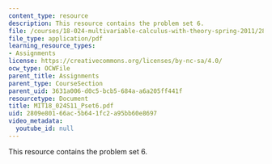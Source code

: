 ```yaml
---
content_type: resource
description: This resource contains the problem set 6.
file: /courses/18-024-multivariable-calculus-with-theory-spring-2011/2809e80166ac5b641fc2a95bb60e8697_MIT18_024S11_Pset6.pdf
file_type: application/pdf
learning_resource_types:
- Assignments
license: https://creativecommons.org/licenses/by-nc-sa/4.0/
ocw_type: OCWFile
parent_title: Assignments
parent_type: CourseSection
parent_uid: 3631a006-d0c5-bcb5-684a-a6a205ff441f
resourcetype: Document
title: MIT18_024S11_Pset6.pdf
uid: 2809e801-66ac-5b64-1fc2-a95bb60e8697
video_metadata:
  youtube_id: null
---
```

This resource contains the problem set 6.